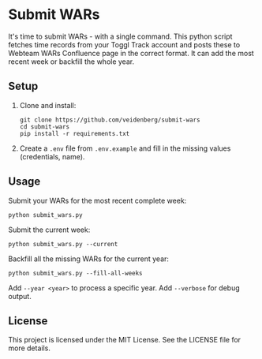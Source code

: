 # Submit WARs

It's time to submit WARs - with a single command. This python script fetches time records from your Toggl Track account and posts these to Webteam WARs Confluence page in the correct format. It can add the most recent week or backfill the whole year.

## Setup

1. Clone and install:
   ```
   git clone https://github.com/veidenberg/submit-wars
   cd submit-wars
   pip install -r requirements.txt
   ```

2. Create a `.env` file from `.env.example` and fill in the missing values (credentials, name).

## Usage

Submit your WARs for the most recent complete week:
```
python submit_wars.py
```

Submit the current week:
```
python submit_wars.py --current
```

Backfill all the missing WARs for the current year:
```
python submit_wars.py --fill-all-weeks
```
Add `--year <year>` to process a specific year. Add `--verbose` for debug output.

## License

This project is licensed under the MIT License. See the LICENSE file for more details.